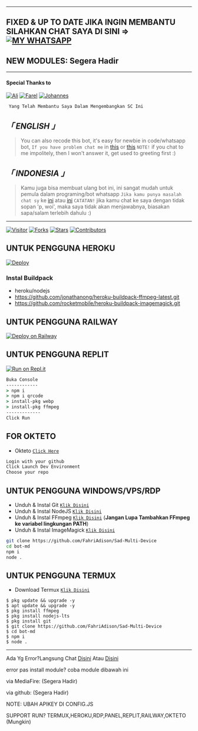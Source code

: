 ------------
FIXED & UP TO DATE
JIKA INGIN MEMBANTU SILAHKAN CHAT SAYA DI SINI => [![MY WHATSAPP](https://img.shields.io/badge/WA-ME.svg)](https://wa.me/6282268003229)
------------
NEW MODULES:
Segera Hadir
-------------

------

#### Special Thanks to
[![Ali](https://github.com/Aulusius.png?size=100)](https://github.com/Alusius)
[![Farel](https://github.com/Rlxfly.png?size=100)](https://github.com/Rlxfly)
[![Johannes](https://github.com/Johannes2803.png?size=100)](https://github.com/Johannes2803)

` Yang Telah Membantu Saya Dalam Mengembangkan SC Ini`

## _「 ENGLISH 」_
> You can also recode this bot, it's easy for newbie in code/whatsapp bot, `If you have problem chat me` in [this](http://wa.me/17077727757) or [this](http://wa.me/6282287219167) `NOTE!` if you chat to me impolitely, then I won't answer it, get used to greeting first :)

## _「 INDONESIA 」_
> Kamu juga bisa membuat ulang bot ini, ini sangat mudah untuk pemula dalam programing/bot whatsapp `Jika kamu punya masalah chat sy` ke [ini](http://wa.me/17077727757) atau [ini](http://wa.me/6282287219167) `CATATAN!` jika kamu chat ke saya dengan tidak sopan 'p, woi', maka saya tidak akan menjawabnya, biasakan sapa/salam terlebih dahulu :)

------

<a href="https://visitor-badge.glitch.me/badge?page_id=FahriAdison/Sad-Multi-Device"><img title="Visitor" src="https://visitor-badge.glitch.me/badge?page_id=FahriAdison/Sad-Multi-Device"></a>
<a href="https://github.com/FahriAdison/Sad-Multi-Device/network/members"><img title="Forks" src="https://img.shields.io/github/forks/FahriAdison/Sad-Multi-Device?label=Forks&color=blue&style=flat-square"></a>
<a href="https://github.com/FahriAdison/Sad-Multi-Device/stargazers"><img title="Stars" src="https://img.shields.io/github/stars/FahriAdison/Sad-Multi-Device?label=Stars&color=yellow&style=flat-square"></a>
<a href="https://github.com/FahriAdison/Sad-Multi-Device/graphs/contributors"><img title="Contributors" src="https://img.shields.io/github/contributors/FahriAdison/Sad-Multi-Device?label=Contributors&color=blue&style=flat-square"></a>

## UNTUK PENGGUNA HEROKU

[![Deploy](https://www.herokucdn.com/deploy/button.svg)](https://heroku.com/deploy?template=https://github.com/FahriAdison/Sad-Multi-Device)

### Instal Buildpack
* heroku/nodejs
* https://github.com/jonathanong/heroku-buildpack-ffmpeg-latest.git
* https://github.com/rocketmobile/heroku-buildpack-imagemagick.git

## UNTUK PENGGUNA RAILWAY

[![Deploy on Railway](https://railway.app/button.svg)](https://railway.app/new/template?template=https%3A%2F%2Fgithub.com%2FFahriAdison%2FSad-Multi-Device)

## UNTUK PENGGUNA REPLIT

[![Run on Repl.it](https://repl.it/badge/github/FadliDarmawan/haruno)](https://replit.com)
```cmd
Buka Console
------------
> npm i
> npm i qrcode
> install-pkg webp
> install-pkg ffmpeg
-------------
Click Run
```
## FOR OKTETO

* Okteto [`Click Here`](https://okteto.com)

```bash
Login with your github
Click Launch Dev Environment
Choose your repo
```

## UNTUK PENGGUNA WINDOWS/VPS/RDP

* Unduh & Instal Git [`Klik Disini`](https://git-scm.com/downloads)
* Unduh & Instal NodeJS [`Klik Disini`](https://nodejs.org/en/download)
* Unduh & Instal FFmpeg [`Klik Disini`](https://ffmpeg.org/download.html) (**Jangan Lupa Tambahkan FFmpeg ke variabel lingkungan PATH**)
* Unduh & Instal ImageMagick [`Klik Disini`](https://imagemagick.org/script/download.php)

```bash
git clone https://github.com/FahriAdison/Sad-Multi-Device
cd bot-md
npm i
node .
```

## UNTUK PENGGUNA TERMUX

* Download Termux [`Klik Disini`](https://github.com/termux/termux-app/releases/download/v0.118.0/termux-app_v0.118.0+github-debug_universal.apk)

```
$ pkg update && upgrade -y
$ apt update && upgrade -y
$ pkg install ffmpeg
$ pkg install nodejs-lts
$ pkg install git
$ git clone https://github.com/FahriAdison/Sad-Multi-Device
$ cd bot-md
$ npm i
$ node .
```

---------


Ada Yg Error?Langsung Chat
[Disini](https://wa.me/6282268003229)
Atau
[Disini](https://wa.me/17077727757)

error pas install module?
coba module dibawah ini

via MediaFire:
(Segera Hadir)

via github:
(Segera Hadir)


NOTE: UBAH APIKEY DI CONFIG.JS

SUPPORT RUN?
TERMUX,HEROKU,RDP,PANEL,REPLIT,RAILWAY,OKTETO (Mungkin)
